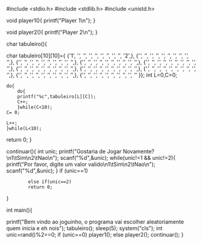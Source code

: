 #include <stdio.h>
#include <stdlib.h>
#include <unistd.h>


void player1(){
printf("Player 1\n");
}

void player2(){
printf("Player 2\n");
}

char tabuleiro(){

char tabuleiro[10][10]={	{'1', '*', '*', '*', '*', '*', '*', '*', '*', '2',},
   							{'*', '*', '*', '*', '*', '*', '*', '*', '*', '*',},
   							{'*', '*', '*', '*', '*', '*', '*', '*', '*', '*',},
   							{'*', '*', '*', '*', '*', '*', '*', '*', '*', '*',},
							{'*', '*', '*', '*', '*', '*', '*', '*', '*', '*',},
   							{'*', '*', '*', '*', '*', '*', '*', '*', '*', '*',},
  							{'*', '*', '*', '*', '*', '*', '*', '*', '*', '*',},
  							{'*', '*', '*', '*', '*', '*', '*', '*', '*', '*',},
   							{'*', '*', '*', '*', '*', '*', '*', '*', '*', '*',},
   							{'*', '*', '*', '*', '*', '*', '*', '*', '*', '*' }};
int L=0,C=0;

	do{
		do{ 
		printf("%c",tabuleiro[L][C]);
		C++;
		}while(C<10);
	C= 0;

	L++;
	}while(L<10);
return 0;
}

continuar(){
int unic;
printf("Gostaria de Jogar Novamente?\n1\tSim\n2\tNao\n");
scanf("%d",&unic);
	while(unic!=1 && unic!=2){
	printf("Por favor, digite um valor valido\n1\tSim\n2\tNao\n");
	scanf("%d",&unic);
	}
		if (unic==1)
		
			else if(unic==2)
			return 0;
}




int main(){

printf("Bem vindo ao joguinho, o programa vai escolher aleatoriamente quem inicia e eh nois");
tabuleiro();
sleep(5);
system("cls");
int unic=rand()%2==0;
	if (unic==0)
	player1();
		else
		player2();
continuar();
}
